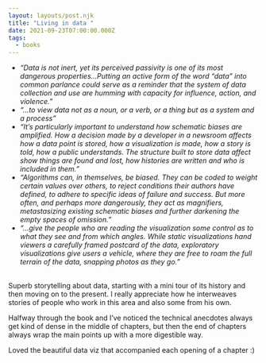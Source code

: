 ```yaml
---
layout: layouts/post.njk
title: "Living in data "
date: 2021-09-23T07:00:00.000Z
tags:
  - books
---
```

* *“Data is not inert, yet its perceived passivity is one of its most dangerous properties…Putting an active form of the word “data” into common parlance could serve as a reminder that the system of data collection and use are humming with capacity for influence, action, and violence.”*
* *“…to view data not as a noun, or a verb, or a thing but as a system and a process”*
* *“It’s particularly important to understand how schematic biases are amplified. How a decision made by a developer in a newsroom affects how a data point is stored, how a visualization is made, how a story is told, how a public understands. The structure built to store data affect show things are found and lost, how histories are written and who is included in them.”*
* *“Algorithms can, in themselves, be biased. They can be coded to weight certain values over others, to reject conditions their authors have defined, to adhere to specific ideas of failure and success. But more often, and perhaps more dangerously, they act as magnifiers, metastasizing existing schematic biases and further darkening the empty spaces of omission.”*
* *“...give the people who are reading the visualization some control as to what they see and from which angles. While static visualizations hand viewers a carefully framed postcard of the data, exploratory visualizations give users a vehicle, where they are free to roam the full terrain of the data, snapping photos as they go.”*

\
Superb storytelling about data, starting with a mini tour of its history and then moving on to the present. I really appreciate how he interweaves stories of people who work in this area and also some from his own. 

Halfway through the book and I’ve noticed the technical anecdotes always get kind of dense in the middle of chapters, but then the end of chapters always wrap the main points up with a more digestible way. 

Loved the beautiful data viz that accompanied each opening of a chapter :)